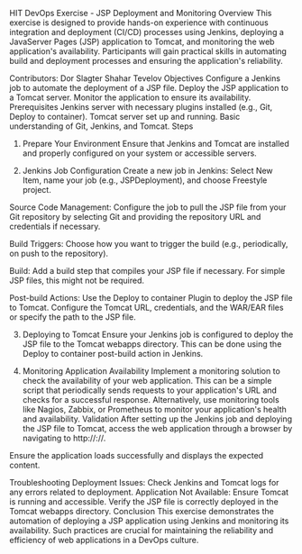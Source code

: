 HIT DevOps Exercise - JSP Deployment and Monitoring
Overview
This exercise is designed to provide hands-on experience with continuous integration and deployment (CI/CD) processes using Jenkins, deploying a JavaServer Pages (JSP) application to Tomcat, and monitoring the web application's availability. Participants will gain practical skills in automating build and deployment processes and ensuring the application's reliability.

Contributors:
Dor Slagter
Shahar Tevelov
Objectives
Configure a Jenkins job to automate the deployment of a JSP file.
Deploy the JSP application to a Tomcat server.
Monitor the application to ensure its availability.
Prerequisites
Jenkins server with necessary plugins installed (e.g., Git, Deploy to container).
Tomcat server set up and running.
Basic understanding of Git, Jenkins, and Tomcat.
Steps
1. Prepare Your Environment
Ensure that Jenkins and Tomcat are installed and properly configured on your system or accessible servers.

2. Jenkins Job Configuration
Create a new job in Jenkins: Select New Item, name your job (e.g., JSPDeployment), and choose Freestyle project.

Source Code Management: Configure the job to pull the JSP file from your Git repository by selecting Git and providing the repository URL and credentials if necessary.

Build Triggers: Choose how you want to trigger the build (e.g., periodically, on push to the repository).

Build: Add a build step that compiles your JSP file if necessary. For simple JSP files, this might not be required.

Post-build Actions: Use the Deploy to container Plugin to deploy the JSP file to Tomcat. Configure the Tomcat URL, credentials, and the WAR/EAR files or specify the path to the JSP file.

3. Deploying to Tomcat
Ensure your Jenkins job is configured to deploy the JSP file to the Tomcat webapps directory. This can be done using the Deploy to container post-build action in Jenkins.

4. Monitoring Application Availability
Implement a monitoring solution to check the availability of your web application. This can be a simple script that periodically sends requests to your application's URL and checks for a successful response.
Alternatively, use monitoring tools like Nagios, Zabbix, or Prometheus to monitor your application's health and availability.
Validation
After setting up the Jenkins job and deploying the JSP file to Tomcat, access the web application through a browser by navigating to http://<Tomcat-Server-IP>:<Tomcat-Port>/<Your-JSP-AppName>/.

Ensure the application loads successfully and displays the expected content.

Troubleshooting
Deployment Issues: Check Jenkins and Tomcat logs for any errors related to deployment.
Application Not Available: Ensure Tomcat is running and accessible. Verify the JSP file is correctly deployed in the Tomcat webapps directory.
Conclusion
This exercise demonstrates the automation of deploying a JSP application using Jenkins and monitoring its availability. Such practices are crucial for maintaining the reliability and efficiency of web applications in a DevOps culture.
